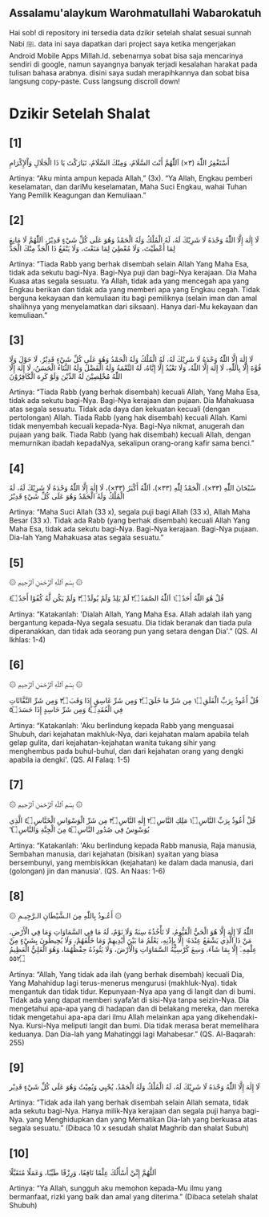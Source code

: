 ## Assalamu'alaykum Warohmatullahi Wabarokatuh

Hai sob! di repository ini tersedia data dzikir setelah shalat sesuai sunnah Nabi ﷺ. data ini saya dapatkan dari project saya ketika mengerjakan Android Mobile Apps Millah.Id. sebenarnya sobat bisa saja mencarinya sendiri di google, namun sayangnya banyak terjadi kesalahan harakat pada tulisan bahasa arabnya. disini saya sudah merapihkannya dan sobat bisa langsung copy-paste. Cuss langsung discroll down!

# Dzikir Setelah Shalat

## [1]
أَسْتَغْفِرُ اللّٰهَ (۳×)
اَللّٰهُمَّ أَنْتَ السَّلَامُ، وَمِنْكَ السَّلَامُ، تَبَارَكْتَ يَا ذَا الْجَلَالِ وَاْلإِكْرَامِ
        
Artinya:
“Aku minta ampun kepada Allah,” (3x). “Ya Allah, Engkau pemberi keselamatan, dan dariMu keselamatan, Maha Suci Engkau, wahai Tuhan Yang Pemilik Keagungan dan Kemuliaan.”

## [2]
لَا  ﺇِلٰهَ ﺇِلَّا اللّٰهُ وَحْدَهُ لَا شَرِيْكَ لَهُ، لَهُ الْمُلْكُ وَلَهُ الْحَمْدُ وَهُوَ عَلَى كُلِّ شَيْءٍ قَدِيْرُ، اَللّٰهُمَّ لَا مَانِعَ لِمَا أَعْطَيْتَ، وَلَا مُعْطِيَ لِمَا مَنَعْتَ، وَلَا يَنْفَعُ ذَا الْجَدِّ مِنْكَ الْجَدُّ

Artinya:
“Tiada Rabb yang berhak disembah selain Allah Yang Maha Esa, tidak ada sekutu bagi-Nya. Bagi-Nya puji dan bagi-Nya kerajaan. Dia Maha Kuasa atas segala sesuatu. Ya Allah, tidak ada yang mencegah apa yang Engkau berikan dan tidak ada yang memberi apa yang Engkau cegah. Tidak berguna kekayaan dan kemuliaan itu bagi pemiliknya (selain iman dan amal shalihnya yang menyelamatkan dari siksaan). Hanya dari-Mu kekayaan dan kemuliaan.”

## [3]
لَا ﺇِلٰهَ ﺇِلَّا اللّٰهُُ وَحْدَهُ لَا شَرِيْكَ لَهُ، لَهُ الْمُلْكُ وَلَهُ الْحَمْدُ وَهُوَ عَلَى كُلِّ شَيْءٍ قَدِيْرُ. لَا حَوْلَ وَلَا قُوَّةَ ﺇِلَّا بِاللّٰهِ، لَا  ﺇِلٰهَ ﺇِلَّا اللّٰهُ، وَلَا نَعْبُدُ ﺇِلَّا إِيَّاهُ، لَهُ النِّعْمَةُ وَلَهُ الْفَضْلُ وَلَهُ الثَّنَاءُ الْحَسَنُ، لَا  ﺇِلٰهَ ﺇِلَّا اللّٰهُ مُخْلِصِيْنَ لَهُ الدِّيْنَ وَلَوْ كَرِهَ الْكَافِرُوْنَ

Artinya:
“Tiada Rabb (yang berhak disembah) kecuali Allah, Yang Maha Esa, tidak ada sekutu bagi-Nya. Bagi-Nya kerajaan dan pujaan. Dia Mahakuasa atas segala sesuatu. Tidak ada daya dan kekuatan kecuali (dengan pertolongan) Allah. Tiada Rabb (yang hak disembah) kecuali Allah. Kami tidak menyembah kecuali kepada-Nya. Bagi-Nya nikmat, anugerah dan pujaan yang baik. Tiada Rabb (yang hak disembah) kecuali Allah, dengan memurnikan ibadah kepadaNya, sekalipun orang-orang kafir sama benci.”

## [4]
سُبْحَانَ اللّٰهِ (۳۳×)،
اَلْحَمْدُ لِلّٰهِ (۳۳×)،
اَللّٰهُ أَكْبَرُ (۳۳×)،
لَا ﺇِلٰهَ ﺇِلَّا اللّٰهُُ وَحْدَهُ لَا شَرِيْكَ لَهُ، لَهُ الْمُلْكُ وَلَهُ الْحَمْدُ وَهُوَ عَلَى كُلِّ شَيْءٍ قَدِيْرُ

Artinya:
“Maha Suci Allah (33 x), segala puji bagi Allah (33 x), Allah Maha Besar (33 x). Tidak ada Rabb (yang berhak disembah) kecuali Allah Yang Maha Esa, tidak ada sekutu bagi-Nya. Bagi-Nya kerajaan. Bagi-Nya pujaan. Dia-lah Yang Mahakuasa atas segala sesuatu.”

## [5]
۞ بِسْمِ ٱللّٰهِ ٱلرَّحْمٰنِ ٱلرَّحِيمِ ۞
            
قُلْ هُوَ اللّٰهُ أَحَدٌ ۱۝ اَللّٰهُ الصَّمَدُ ۲۝ لَمْ يَلِدْ وَلَمْ يُولَدْ ۳۝ وَلَمْ يَكُن لَّهُ كُفُوًا أَحَدٌ ٤۝
            
Artinya:
“Katakanlah: 'Dialah Allah, Yang Maha Esa. Allah adalah ilah yang bergantung kepada-Nya segala sesuatu. Dia tidak beranak dan tiada pula diperanakkan, dan tidak ada seorang pun yang setara dengan Dia'.” (QS. Al Ikhlas: 1-4)

## [6]
۞ بِسْمِ ٱللّٰهِ ٱلرَّحْمٰنِ ٱلرَّحِيمِ ۞
            
قُلْ أَعُوذُ بِرَبِّ الْفَلَقِ ۱۝ مِن شَرِّ مَا خَلَقَ ۲۝ وَمِن شَرِّ غَاسِقٍ إِذَا وَقَبَ ۳۝ وَمِن شَرِّ النَّفَّاثَاتِ فِي الْعُقَدِ ٤۝ وَمِن شَرِّ حَاسِدٍ إِذَا حَسَدَ ٥۝
            
Artinya:
“Katakanlah: 'Aku berlindung kepada Rabb yang menguasai Shubuh, dari kejahatan makhluk-Nya, dari kejahatan malam apabila telah gelap gulita, dari kejahatan-kejahatan wanita tukang sihir yang menghembus pada buhul-buhul, dan dari kejahatan orang yang dengki apabila ia dengki'. (QS. Al Falaq: 1-5)

## [7]
 ۞ بِسْمِ ٱللّٰهِ ٱلرَّحْمٰنِ ٱلرَّحِيمِ ۞
            
قُلْ أَعُوذُ بِرَبِّ النَّاسِ ۱۝ مَلِكِ النَّاسِ ۲۝ ﺇِلٰهِ النَّاسِ ۳۝ مِن شَرِّ الْوَسْوَاسِ الْخَنَّاسِ ٤۝ الَّذِي يُوَسْوِسُ فِي صُدُورِ النَّاسِ ٥۝ مِنَ الْجِنَّةِ وَالنَّاسِ ٦۝
        
Artinya:
“Katakanlah: 'Aku berlindung kepada Rabb manusia, Raja manusia, Sembahan manusia, dari kejahatan (bisikan) syaitan yang biasa bersembunyi, yang membisikkan (kejahatan) ke dalam dada manusia, dari (golongan) jin dan manusia'. (QS. An Naas: 1-6)

## [8]
 ۞ أَعُـوذُ بِاللّٰهِ مِنَ الـشَّيْطَانِ الـرَّجِيـمِ ۞

اللّٰهُ لَآ ﺇِلٰهَ ﺇِلَّا هُوَ الْحَيُّ الْقَيُّومُ، لَا تَأْخُذُهُ سِنَةٌ وَلَا نَوْمٌ، لَهُ مَا فِي السَّمَاوَاتِ وَمَا فِي الْأَرْضِ، مَنْ ذَا الَّذِي يَشْفَعُ عِنْدَهُۥۤ ﺇِلَّا بِإِذْنِهِ، يَعْلَمُ مَا بَيْنَ أَيْدِيهِمْ وَمَا خَلْفَهُمْ، وَلَا يُحِيطُونَ بِشَيْءٍ مِنْ عِلْمِهِۦٓ ﺇِلَّا بِمَا شَآءَ، وَسِعَ كُرْسِيُّهُ السَّمَاوَاتِ وَالْأَرْضَ، وَلَا يَئُودُهُ حِفْظُهُمَا، وَهُوَ الْعَلِيُّ الْعَظِيمُ ٥٥۲۝

Artinya:
“Allah, Yang tidak ada ilah (yang berhak disembah) kecuali Dia, Yang Mahahidup lagi terus-menerus mengurusi (makhluk-Nya). tidak mengantuk dan tidak tidur. Kepunyaan-Nya apa yang di langit dan di bumi. Tidak ada yang dapat memberi syafa’at di sisi-Nya tanpa seizin-Nya. Dia mengetahui apa-apa yang di hadapan dan di belakang mereka, dan mereka tidak mengetahui apa-apa dari ilmu Allah melainkan apa yang dikehendaki-Nya. Kursi-Nya meliputi langit dan bumi. Dia tidak merasa berat memelihara keduanya. Dan Dia-lah yang Mahatinggi lagi Mahabesar.” (QS. Al-Baqarah: 255)

## [9]
لَا ﺇِلٰهَ ﺇِلَّا اللّٰهُ وَحْدَهُ لَا شَرِيْكَ لَهُ، لَهُ الْمُلْكُ وَلَهُ الْحَمْدُ، يُحْيِي وَيُمِيْتُ وَهُوَ عَلَى كُلِّ شَيْءٍ قَدِيْر

Artinya:
“Tidak ada ilah yang berhak disembah selain Allah semata, tidak ada sekutu bagi-Nya. Hanya milik-Nya kerajaan dan segala puji hanya bagi-Nya. yang Menghidupkan dan yang Mematikan Dia-lah yang berkuasa atas segala sesuatu.” (Dibaca 10 x sesudah shalat Maghrib dan shalat Subuh)

## [10]
اَللَّهُمَّ إِنِّيْ أَسْأَلُكَ عِلْمًا نَافِعًا، وَرِزْقًا طَيِّبًا، وَعَمَلًا مُتَقَبَّلًا

Artinya:
“Ya Allah, sungguh aku memohon kepada-Mu ilmu yang bermanfaat, rizki yang baik dan amal yang diterima.” (Dibaca setelah shalat Shubuh)
